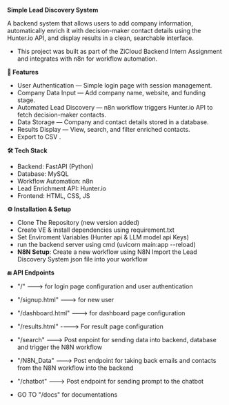 **Simple Lead Discovery System**

A backend system that allows users to add company information, automatically enrich it with decision-maker contact details using the Hunter.io API, and display results in a clean, searchable interface.
- This project was built as part of the ZiCloud Backend Intern Assignment and integrates with n8n for workflow automation.


**📌 Features**
- User Authentication — Simple login page with session management.
- Company Data Input — Add company name, website, and funding stage.
- Automated Lead Discovery — n8n workflow triggers Hunter.io API to fetch decision-maker contacts. 
- Data Storage — Company and contact details stored in a database.
- Results Display — View, search, and filter enriched contacts.
- Export to CSV .


**🛠️ Tech Stack**
- Backend: FastAPI (Python)
- Database: MySQL 
- Workflow Automation: n8n
- Lead Enrichment API: Hunter.io
- Frontend: HTML, CSS, JS


**⚙️ Installation & Setup**
- Clone The Repository (new version added)
- Create VE & install dependencies using requirement.txt
- Set Enviroment Variables (Hunter api & LLM model api Keys)
- run the backend server using cmd (uvicorn main:app --reload)
- **N8N Setup**:
    Create a new workflow using N8N
    Import the Lead Discovery System json file into your workflow
  




**🔚 API Endpoints**  
- "/" ---> for login page configuration and user authentication
- "/signup.html"  ---> for new user
- "/dashboard.html" ---> for dashboard page configuration
- "/results.html" ----> For result page configuration
- "/search" ---> Post enpoint for sending data into backend, database and trigger the N8N workflow
- "/N8N_Data" ---> Post endpoint for taking back emails and contacts from the N8N workflow into the backend
- "/chatbot" ---> Post endpoint for sending prompt to the chatbot


- GO TO "/docs" for documentations
  
  

